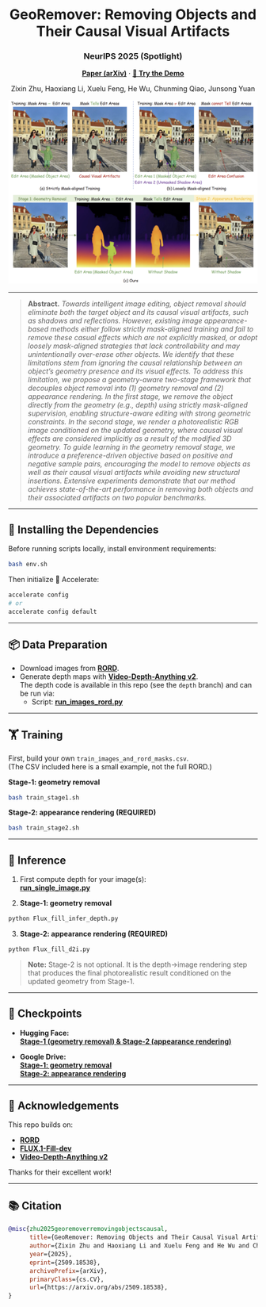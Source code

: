 <div align="center">
  <h1><b>GeoRemover: Removing Objects and Their Causal Visual Artifacts</b></h1>
  <h3>NeurIPS 2025 (Spotlight)</h3>
  <p>
    <a href="https://arxiv.org/abs/2509.18538"><b>Paper (arXiv)</b></a> ·
    <a href="https://huggingface.co/spaces/buxiangzhiren/GeoRemover"><b>🚀 Try the Demo </b></a>
  </p>
  <p>
    Zixin Zhu, Haoxiang Li, Xuelu Feng, He Wu, Chunming Qiao, Junsong Yuan
  </p>
  <img src="docs/teaser.png" width="800"/>
</div>

---

> **Abstract.** *Towards intelligent image editing, object removal should eliminate both the target object and its causal visual artifacts, such as shadows and reflections. However, existing image appearance-based methods either follow strictly mask-aligned training and fail to remove these casual effects which are not explicitly masked, or adopt loosely mask-aligned strategies that lack controllability and may unintentionally over-erase other objects. We identify that these limitations stem from ignoring the causal relationship between an object’s geometry presence and its visual effects. To address this limitation, we propose a geometry-aware two-stage framework that decouples object removal into (1) geometry removal and (2) appearance rendering. In the first stage, we remove the object directly from the geometry (e.g., depth) using strictly mask-aligned supervision, enabling structure-aware editing with strong geometric constraints. In the second stage, we render a photorealistic RGB image conditioned on the updated geometry, where causal visual effects are considered implicitly as a result of the modified 3D geometry. To guide learning in the geometry removal stage, we introduce a preference-driven objective based on positive and negative sample pairs, encouraging the model to remove objects as well as their causal visual artifacts while avoiding new structural insertions. Extensive experiments demonstrate that our method achieves state-of-the-art performance in removing both objects and their associated artifacts on two popular benchmarks.*

---

## 🔧 Installing the Dependencies

Before running scripts locally, install environment requirements:

```bash
bash env.sh
```

Then initialize 🤗 Accelerate:

```bash
accelerate config
# or
accelerate config default
```

---

## 📦 Data Preparation

- Download images from **[RORD](https://github.com/Forty-lock/RORD)**.
- Generate depth maps with **[Video-Depth-Anything v2](https://github.com/DepthAnything/Video-Depth-Anything)**.  
  The depth code is available in this repo (see the `depth` branch) and can be run via:
  - Script: **[run_images_rord.py](https://github.com/buxiangzhiren/GeoRemover/blob/depth/run_images_rord.py)**

---

## 🏋️ Training

First, build your own `train_images_and_rord_masks.csv`.  
(The CSV included here is a small example, not the full RORD.)

**Stage-1: geometry removal**
```bash
bash train_stage1.sh
```

**Stage-2: appearance rendering (REQUIRED)**
```bash
bash train_stage2.sh
```

---

## 🔎 Inference

1) First compute depth for your image(s):  
   **[run_single_image.py](https://github.com/buxiangzhiren/GeoRemover/blob/depth/run_single_image.py)**

2) **Stage-1: geometry removal**
```bash
python Flux_fill_infer_depth.py
```

3) **Stage-2: appearance rendering (REQUIRED)**
```bash
python Flux_fill_d2i.py
```

> **Note:** Stage-2 is not optional. It is the depth→image rendering step that produces the final photorealistic result conditioned on the updated geometry from Stage-1.

---

## 🧰 Checkpoints

- **Hugging Face:**  
  **[Stage-1 (geometry removal) & Stage-2 (appearance rendering)](https://huggingface.co/buxiangzhiren/GeoRemover)**

- **Google Drive:**  
  **[Stage-1: geometry removal](https://drive.google.com/file/d/1y6vnxqnFTiO6sxoKDBkvFbAeniHFka89/view?usp=sharing)**  
  **[Stage-2: appearance rendering](https://drive.google.com/file/d/1U8rp1hqOswQB-0T0fh2aDQu-o1GLfd6E/view?usp=sharing)**

---

## 🙏 Acknowledgements

This repo builds on:
- **[RORD](https://github.com/Forty-lock/RORD)**
- **[FLUX.1-Fill-dev](https://huggingface.co/black-forest-labs/FLUX.1-Fill-dev)**
- **[Video-Depth-Anything v2](https://github.com/DepthAnything/Video-Depth-Anything)**

Thanks for their excellent work!

---

## 📚 Citation

```bibtex
@misc{zhu2025georemoverremovingobjectscausal,
      title={GeoRemover: Removing Objects and Their Causal Visual Artifacts}, 
      author={Zixin Zhu and Haoxiang Li and Xuelu Feng and He Wu and Chunming Qiao and Junsong Yuan},
      year={2025},
      eprint={2509.18538},
      archivePrefix={arXiv},
      primaryClass={cs.CV},
      url={https://arxiv.org/abs/2509.18538}, 
}
```
